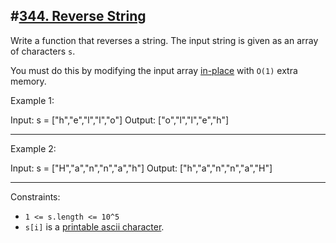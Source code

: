 ## #[344. Reverse String](https://leetcode.com/problems/reverse-string/)

Write a function that reverses a string. The input string is given as an array of characters `s`.

You must do this by modifying the input array [in-place](https://en.wikipedia.org/wiki/In-place_algorithm) with `O(1)` extra memory.

Example 1:

Input: s = ["h","e","l","l","o"]
Output: ["o","l","l","e","h"]

----------
Example 2:

Input: s = ["H","a","n","n","a","h"]
Output: ["h","a","n","n","a","H"]

-----------
Constraints:
* `1 <= s.length <= 10^5`
* `s[i]` is a [printable ascii character](https://en.wikipedia.org/wiki/ASCII#Printable_characters).